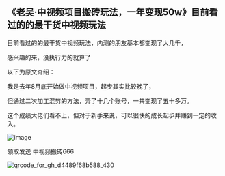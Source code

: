 ## 《老吴·中视频项目搬砖玩法，一年变现50w》目前看过的的最干货中视频玩法

目前看过的的最干货中视频玩法，内测的朋友基本都变现了大几千，

感兴趣的来，没执行力的就算了

以下为原文介绍：

我是去年8月底开始做中视频项目，起步其实比较晚了，

但通过二次加工混剪的方法，弄了十几个账号，一共变现了五十多万。

这个成绩大佬们看不上，但对于新手来说，可以很快的成长起步并赚到一定的收入。

![image](https://user-images.githubusercontent.com/111679859/185787214-0bdd1da7-2b88-44a0-a988-5f001039f439.png)

领取发送 中视频搬砖666

![qrcode_for_gh_d4489f68b588_430](https://user-images.githubusercontent.com/111679859/185787442-ae4f3fd0-4935-4444-8b30-cc742964396c.jpg)
